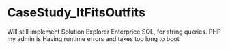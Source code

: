# CaseStudy_ItFitsOutfits 

Will still implement Solution Explorer Enterprice SQL, for string queries. PHP my admin is Having runtime errors and takes too long to boot
